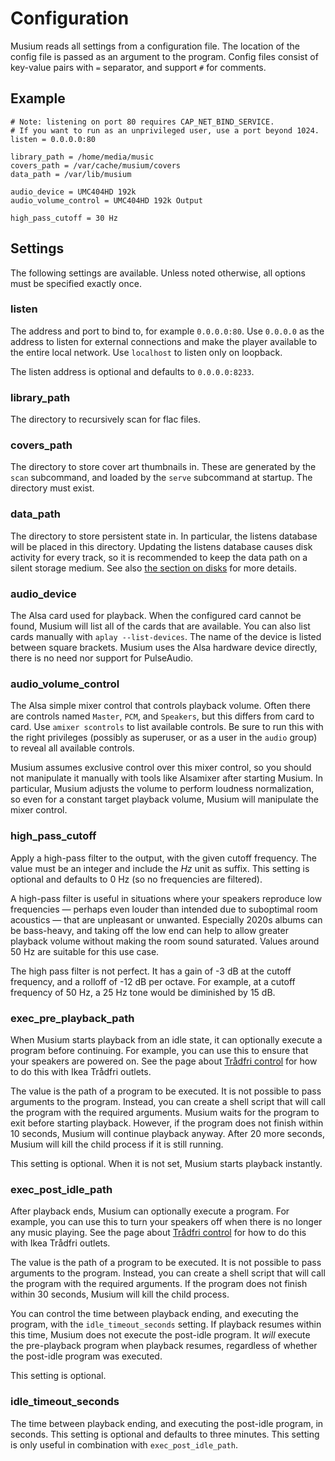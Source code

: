 # Configuration

Musium reads all settings from a configuration file. The location of the config
file is passed as an argument to the program. Config files consist of key-value
pairs with `=` separator, and support `#` for comments.

## Example

    # Note: listening on port 80 requires CAP_NET_BIND_SERVICE.
    # If you want to run as an unprivileged user, use a port beyond 1024.
    listen = 0.0.0.0:80

    library_path = /home/media/music
    covers_path = /var/cache/musium/covers
    data_path = /var/lib/musium

    audio_device = UMC404HD 192k
    audio_volume_control = UMC404HD 192k Output

    high_pass_cutoff = 30 Hz

## Settings

The following settings are available. Unless noted otherwise, all options must
be specified exactly once.

### listen

The address and port to bind to, for example `0.0.0.0:80`. Use `0.0.0.0` as the
address to listen for external connections and make the player available to the
entire local network. Use `localhost` to listen only on loopback.

The listen address is optional and defaults to `0.0.0.0:8233`.

### library_path

The directory to recursively scan for flac files.

### covers_path

The directory to store cover art thumbnails in. These are generated by the
`scan` subcommand, and loaded by the `serve` subcommand at startup. The
directory must exist.

### data_path

The directory to store persistent state in. In particular, the listens database
will be placed in this directory. Updating the listens database causes disk
activity for every track, so it is recommended to keep the data path on a silent
storage medium. See also [the section on disks](disks.md) for more details.

### audio_device

The <abbr>Alsa</abbr> card used for playback. When the configured card cannot
be found, Musium will list all of the cards that are available. You can also
list cards manually with `aplay --list-devices`. The name of the device is
listed between square brackets. Musium uses the <abbr>Alsa</abbr> hardware
device directly, there is no need nor support for PulseAudio.

### audio_volume_control

The <abbr>Alsa</abbr> simple mixer control that controls playback volume. Often
there are controls named `Master`, `PCM`, and `Speakers`, but this differs from
card to card. Use `amixer scontrols` to list available controls. Be sure to run
this with the right privileges (possibly as superuser, or as a user in the
`audio` group) to reveal all available controls.

Musium assumes exclusive control over this mixer control, so you should not
manipulate it manually with tools like Alsamixer after starting Musium. In
particular, Musium adjusts the volume to perform loudness normalization, so even
for a constant target playback volume, Musium will manipulate the mixer control.

### high_pass_cutoff

Apply a high-pass filter to the output, with the given cutoff frequency. The
value must be an integer and include the _Hz_ unit as suffix. This setting is
optional and defaults to 0&nbsp;Hz (so no frequencies are filtered).

A high-pass filter is useful in situations where your speakers reproduce low
frequencies — perhaps even louder than intended due to suboptimal room
acoustics — that are unpleasant or unwanted. Especially 2020s albums can be
bass-heavy, and taking off the low end can help to allow greater playback volume
without making the room sound saturated. Values around 50&nbsp;Hz are suitable
for this use case.

The high pass filter is not perfect. It has a gain of -3&nbsp;dB at the cutoff
frequency, and a rolloff of -12&nbsp;dB per octave. For example, at a cutoff
frequency of 50&nbsp;Hz, a 25&nbsp;Hz tone would be diminished by 15&nbsp;dB.

### exec_pre_playback_path

When Musium starts playback from an idle state, it can optionally execute a
program before continuing. For example, you can use this to ensure that your
speakers are powered on. See the page about [Trådfri control](tradfri.md) for
how to do this with Ikea Trådfri outlets.

The value is the path of a program to be executed. It is not possible to pass
arguments to the program. Instead, you can create a shell script that will call
the program with the required arguments. Musium waits for the program to exit
before starting playback. However, if the program does not finish within 10
seconds, Musium will continue playback anyway. After 20 more seconds, Musium
will kill the child process if it is still running.

This setting is optional. When it is not set, Musium starts playback instantly.

### exec_post_idle_path

After playback ends, Musium can optionally execute a program. For example, you
can use this to turn your speakers off when there is no longer any music
playing. See the page about [Trådfri control](tradfri.md) for how to do this
with Ikea Trådfri outlets.

The value is the path of a program to be executed. It is not possible to pass
arguments to the program. Instead, you can create a shell script that will call
the program with the required arguments. If the program does not finish within
30 seconds, Musium will kill the child process.

You can control the time between playback ending, and executing the program,
with the `idle_timeout_seconds` setting. If playback resumes within this time,
Musium does not execute the post-idle program. It _will_ execute the
pre-playback program when playback resumes, regardless of whether the post-idle
program was executed.

This setting is optional.

### idle_timeout_seconds

The time between playback ending, and executing the post-idle program, in
seconds. This setting is optional and defaults to three minutes. This setting
is only useful in combination with `exec_post_idle_path`.
